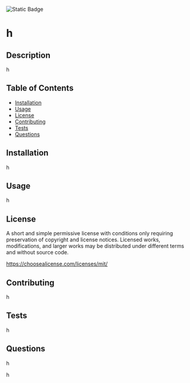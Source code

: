 
![Static Badge](https://img.shields.io/badge/License-MIT%203.0-black)

# h

## Description

h

## Table of Contents

- [Installation](#installation)
- [Usage](#usage)
- [License](#license)
- [Contributing](#contributing)
- [Tests](#tests)
- [Questions](#questions)

## Installation

h

## Usage

h

## License
  
A short and simple permissive license with conditions only requiring preservation of copyright and license notices. Licensed works, modifications, and larger works may be distributed under different terms and without source code.

https://choosealicense.com/licenses/mit/

## Contributing

h

## Tests

h

## Questions

h

h


